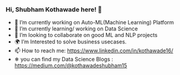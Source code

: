 ### Hi, Shubham Kothawade here! 👋

- 🔭 I’m currently working on Auto-ML(Machine Learning) Platform 
- 🌱 I’m currently learning/ working on Data Science
- 👯 I’m looking to collaborate on good ML and NLP projects
- 🌍 I’m Interested to solve business usecases.
- 📫 How to reach me: https://www.linkedin.com/in/kothawade16/
- ❄ you can find my Data Science Blogs : https://medium.com/@kothawadeshubham15

<!--
**shubhamk16/shubhamk16** is a ✨ _special_ ✨ repository because its `README.md` (this file) appears on your GitHub profile.

Here are some ideas to get you started:

- 🔭 I’m currently working on Automate Machine Learning Platform 
- 🌱 I’m currently learning Data Science
- 👯 I’m looking to collaborate on good ML and NLP projects
- 🌍 I’m Interested to solve business usecases.
- 📫 How to reach me: kothawadeshubham15@gmail.com
-->
